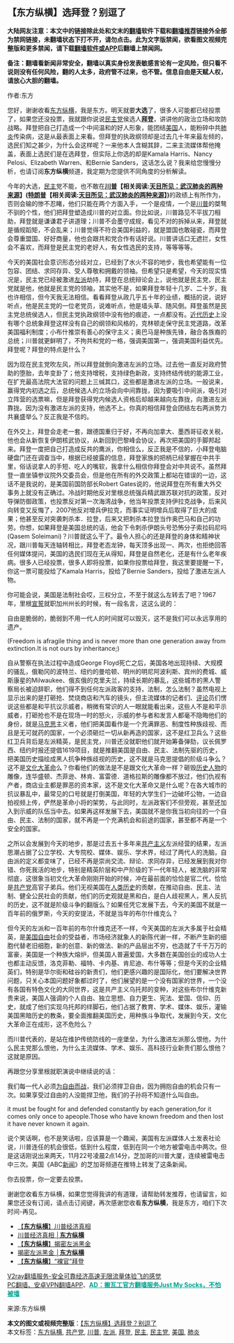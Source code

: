  <h2>【东方纵横】选拜登？别逗了</h2> <p class="notice"><b>大陆网友注意：本文中的链接除此处和文末的<a href="https://github.com/bannedbook/fanqiang" >翻墙</a>软件下载和<a href="https://github.com/killgcd/justmysocks/blob/master/README.md">翻墙推荐</a>链接外全部为禁网链接，未翻墙状态下打不开，请勿点击。此为文字版禁闻，欲看图文视频完整版和更多禁闻，请下载<a href="https://github.com/bannedbook/fanqiang">翻墙软件或APP</a>后翻墙上禁闻网。</p><p>备注：翻墙看新闻非常安全，翻墙以真实身份发表敏感言论有一定风险，但只看不说则没有任何风险，翻的人太多，政府管不过来，也不管。信息自由是天赋人权，请放心大胆的翻墙。</b></p>  <div class="entry"> <p>作者:东方</p> <p> 您好，谢谢收看<a href="https://www.bannedbook.org/bnews/tag/%e4%b8%9c%e6%96%b9%e7%ba%b5%e6%a8%aa/" class="st_tag internal_tag" rel="tag" title="标签 东方纵横 下的日志">东方纵横</a>，我是东方。明天就要<strong>大选</strong>了，很多人可能都已经投票了，如果您还没投票，我就跟你说说<a href="https://www.bannedbook.org/bnews/tag/%e6%b0%91%e4%b8%bb%e5%85%9a/" class="st_tag internal_tag" rel="tag" title="标签 民主党 下的日志">民主党</a>侯选人<strong><a href="https://www.bannedbook.org/bnews/tag/%e6%8b%9c%e7%99%bb/" class="st_tag internal_tag" rel="tag" title="标签 拜登 下的日志">拜登</a></strong>，讲讲他的政治立场和攻防战略。拜登把自己打造成一个中间温和的好人形象，能团结<a href="https://www.bannedbook.org/bnews/tag/%e7%be%8e%e5%9b%bd/" class="st_tag internal_tag" rel="tag" title="标签 美国 下的日志">美国</a>人，能粉碎中共<a href="https://www.bannedbook.org/bnews/tag/%e8%82%ba%e7%82%8e/" class="st_tag internal_tag" rel="tag" title="标签 肺炎 下的日志">肺炎</a>传染病，这是从最表面上来看。但拜登的执政纲领却是过去几十年来最左倾的，选民们知之甚少，为什么会这样呢？一来他本人含糊其辞，二来主流媒体帮他掩盖，表面上选民们是在选拜登，但实际上你选的却是Kamala Harris、Nancy Pelosi、Elizabeth Warren、和Bernie Sanders，这话怎么说？我来给您慢慢分析，也请订阅<strong>东方纵横</strong>频道，我定期为您提供不同角度的分析解读。 </p> <p>今年的大选，<a href="https://www.bannedbook.org/bnews/tag/%e6%b0%91%e4%b8%bb/" class="st_tag internal_tag" rel="tag" title="标签 民主 下的日志">民主</a>党不能，也不敢在<strong><span class='wp_keywordlink'><a href="https://www.bannedbook.org/bnews/comments/20200816/1381118.html" title="天目所见：川普将再赢总统大选 共和党掌参众两院" target="_blank">川普</a></span>【相关阅读:<a href='https://www.bannedbook.org/bnews/comments/20200816/1381123.html' target='_blank'>天目所见：武汉肺炎的两种来源</a>】(<span class='wp_keywordlink'><a href="https://www.bannedbook.org/bnews/comments/20200816/1381118.html" title="天目所见：川普将再赢总统大选 共和党掌参众两院" target="_blank">特朗普</a></span>【相关阅读:<a href='https://www.bannedbook.org/bnews/comments/20200816/1381123.html' target='_blank'>天目所见：武汉肺炎的两种来源</a>】)</strong>的政绩上有所作为，否则会输的惨不忍睹，他们只能在两个方面入手，一个是疫情，一个是<a href="https://www.bannedbook.org/bnews/tag/%e5%b7%9d%e6%99%ae/" class="st_tag internal_tag" rel="tag" title="标签 川普 下的日志">川普</a>的桀骜不驯的个性，他们把拜登塑造成川普的对立面。你比如说，川普路见不平拔刀相助，拜登就是谦谦君子讲道理；川普不会墨守成规，看见不对的拆掉从来，拜登就是循规蹈矩，不会乱来；川普觉得不符合美国利益的，就是盟国也敢碰瓷，而拜登会尊重盟国、好好商量，他也会跟共和党合作有话好说。川普讲话口无遮拦，女性会不喜欢，而拜登是民主党的老好人，有女性选民的支持，等等等等。 </p> <p>今天的美国社会意识形态分歧对立，已经到了水火不容的地步，我也希望能有一位包容、团结、求同存异、受人尊敬和拥戴的领袖。但希望只是希望，今天的现实情况是，民主党已经被激进<a href="https://www.bannedbook.org/bnews/tag/%e5%b7%a6%e6%b4%be/" class="st_tag internal_tag" rel="tag" title="标签 左派 下的日志">左派</a>劫持，拜登在总统辩论会上，说他就是民主党，民主党就是他，他就是民主党的领袖，其实他不是，如果拜登年轻十几岁、二十岁，我也许相信，但今天我无法相信。看看拜登从政几乎五十年的业绩，概括的说，说好听点，他是民主党的一位老党员，说难听点，他是墙头草、随风倒。拜登虽然是民主党总统侯选人，但民主党执政纲领中没有他的痕迹，一点都没有。<span class='wp_keywordlink'><a href="https://www.bannedbook.org/forum33/" title="近代历史事件真相" target="_blank">近代历史</a></span>上没有哪个总统象拜登这样没有自己的纲领和风格的，克林顿走保守民主党道路，改革美国福利制度；小布什推崇有善心的保守主义；奥巴马是种族先锋，融合各族裔的总统；川普就更鲜明了，不拘共和党的一格，强调美国第一，强调美国利益优先。拜登呢？拜登的特点是什么？ </p> <p>因为现在民主党吹左风，所以拜登就倒向激进左派的立场。过去他一直反对政府赞助的堕胎，去年变卦了；他支持增税，支持绿色新政，支持终结传统的能源工业，在扩充最高法院大法官的问题上三缄其口，这些都是激进左派的立场。一般说来，赢得党内初选之后，总统候选人的立场会向中间靠拢，因为要吸引中间派，吸引对立阵营的选票嘛，但是拜登获得党内候选人资格后却越来越向左靠拢，向激进左派靠拢。因为没有激进左派的支持，他选不上。你真的相信拜登会团结左右两派势力共襄盛举么？反正我是不信的。 </p>  <p>在外交上，拜登会走老一套，跟德国重归于好，不再向加拿大、墨西哥征收关税，他也会从新恢复伊朗核武协议，从新回到巴黎峰会协议，再次把美国的手脚邦起来。拜登一度把自己打造成反共的鹰派，你相信么，反正我是不信的，小拜登电脑硬盘门还在调查当中，根据已经披露的信息，拜登家族的把柄已经掌握在中共手里，俗话说拿人的手短、吃人的嘴软，我拿什么相信你拜登会对中共说不。虽然拜登一直坐镇参议院外交委员会，但是他在所有的外交政策上都站在错误的一边，这话不是我说的，是美国前国防部长Robert Gates说的，他说拜登在所有重大外交事务上就没有正确过。冷战时期他反对里根总统强兵精武跟苏联对抗的政策，反对导弹防御政策，也投票反对第一次海湾战争，他当年投票支持伊拉克战争，后来风向转变又反悔了，2007他反对增兵伊拉克，而事实证明增兵后取得了巨大的成果；他甚至反对突袭刺杀本．拉登，后来又把刺杀本拉登当作奥巴马和自己的功劳。你想，如果拜登是美国总统的话，他会下令刺杀伊朗头号恐怖分子索拉码尼吗(Qasem Soleimani)？川普就这么干了。最令人担心的还是拜登的身体和精神状况，跟川普每天连轴转相比，拜登老态龙钟，每天顶多出现一、两次，也拒绝回答任何媒体提问，美国的选民们现在无从得知，拜登是自然老化，还是有什么老年疾病。很多人已经投票，很多人即将投票，如果你投票给拜登，我这里要提醒一下，你这一票可能投给了Kamala Harris，投给了Bernie Sanders，投给了激进左派人物。 </p> <p>你可能会说，美国是法制社会哎，三权分立，不至于就这么左转去了吧？1967年，里根<span class='wp_keywordlink'><a href="https://www.bannedbook.org/forum5/topic17.html" title="宣誓与预言" target="_blank">宣誓</a></span>就职加州州长的时候，有一段名言，这这么说的： </p> <p>自由是脆弱的，脆弱到不用一代人的时间就可以毁灭，这不是我们可以永远享用的遗产。 </p> <p>(Freedom is afragile thing and is never more than one generation away from extinction.It is not ours by inheritance;) </p> <p>自从警察在执法过程中造成George Floyd死亡之后，美国各地出现持续、大规模的骚乱，俄勒冈的波特兰、纽约的曼哈顿、明州的明尼阿波利斯、宾州的费城、威斯康星的Milwaukee、俄亥俄的克里夫兰，持续长期的暴乱，这些城市的黑人警察局长被迫辞职，他们得不到任何左派政客的支持，法制，怎么法制？虽然电视上显示出来的是打砸抢、焚烧商店和汽车的镜头，但主流媒体的记者们、<span class='wp_keywordlink_affiliate'><a href="https://www.bannedbook.org/bnews/comments/" title="新闻评论" target="_blank">评论</a></span>员们愣说这些都是和平抗议示威者，稍微有常识的人一眼就能看出来，这些人不是和平示威者，打砸抢也不是在现场一时的怒火，示威的参与者和发言人都毫不隐晦他们的身份，就是<span class='wp_keywordlink'><a href="https://www.bannedbook.org/forum2/topic105.html" title="《马克思的成魔之路》" target="_blank">马克思</a></span>主义者，他们把美国看作是一个充满罪恶、制度性种族歧视、而且是无可就药的国家，一个必须砸烂一切从新再造的国家，这不是红卫兵么？这些红卫兵背后是左派精英，是民主党，川普还没就职他们就开始筹备弹劾，议长佩罗西、纽约时报还提倡1619项目，就是推翻美国是自由、民主、法制先驱的历史，把美国历史描绘成黑人抗争种族歧视的历史，这不就是马克思提倡的阶级斗争么？这不是<span class='wp_keywordlink'><a href="https://www.bannedbook.org/forum2/topic973.html" title="《文化大革命：历史真相和集体记忆》" target="_blank">文化大革命</a></span>么？你看他们的做法是不是跟文化大革命一样？砸毁<span class='wp_keywordlink'><a href="https://www.bannedbook.org/forum32/" title="中国历史人物真相" target="_blank">历史人物</a></span>的雕像，连华盛顿、杰菲逊、林肯、富雷德．道格拉斯的雕像都不放过，他们仇视有产者，商店业主都是罪恶的资本家，这不是文化大革命又是什么呢？在各大城市的抗议暴乱中，最常见的口号就是打倒美国，年轻的大学生们一边破坏公物，一边自拍视频上传，俨然是革命小将的架势，与此同时，左派政客们不但旁观，甚至还加入到示威的队伍当中去。如果再这样发展下去，美国就不是你我当初向往的一个自由、民主、法制的国家，就不再是一个充满机会和前途的国家，甚至都不再是一个安全的国家。 </p>  <p>之所以会发展到今天的地步，那是过去五十多年来<span class='wp_keywordlink'><a href="https://www.bannedbook.org/forum2/topic6177.html" title="《共产主义的终极目的》" target="_blank">共产主义</a></span>左派经营的结果，左派思潮占据了公立学校、大专院校、媒体、娱乐、学术界，经过了两代人的洗脑，自由派的定义都变味了，已经不再是崇尚交流、辩论、求同存异，已经发展到我对你错、你死我活的地步，特别是精英阶层和中产阶级的下一代年轻人，被洗脑的非常彻底，这很象当初文化大革命刚刚开始的时候，冲在最前面的恰恰是官二代，恰恰是<a href="https://www.bannedbook.org/bnews/tag/%e5%85%b1%e4%ba%a7%e5%85%9a/" class="st_tag internal_tag" rel="tag" title="标签 共产党 下的日志">共产党</a>高官子弟兵。他们无视美国在<span class='wp_keywordlink'><a href="https://www.bannedbook.org/forum3/topic1750.html" title="考古学禁区-被掩藏的人类历史" target="_blank">人类历史</a></span>的贡献，在推动自由、民主、法制、健全公民社会的贡献，他们的历史观就是黑和白，是白人歧视黑人，黑人反抗的历史，这不就是阶级斗争的翻版么？如果任凭它发展下去，今天的美国不就是一百年前的俄罗斯，今天的安提法，不就是当年的布尔什维克么？ </p> <p>但今天的左派和一百年前的布尔什维克还不一样，今天美国的左派大多属于社会精英，是<span class='wp_keywordlink'><a href="https://www.bannedbook.org/forum2/topic894.html" title="美国自由的故事" target="_blank">美国自由</a></span>社会的受益者，市场经济就象人的新陈代谢一样，不断产生新的细胞代替老旧细胞，新的创意、新的做法、新的产品层出不穷，也造就了千千万万的富豪，美国是一个种族大熔炉，但美国人普遍爱国，大多数在美国创业的成功人士也都主动反馈，洛克菲勒、福特、卡内基、肯尼迪、布什等等；但是今天的企业精英们，特别是华尔街和硅谷的新贵们，他们更感兴趣的是国际化，他们要解决世界问题，只关心本国问题好象都过时了，他们展望的是一个没有国家的世界，一个没有各国有特色文化的大同世界，这是共产主义乌托邦的变种，对这些布尔什维克新贵来说，美国人强调的个人自由、独立思想、自力更生、宪法、爱国、信仰、历史，就成了他们实现乌托邦的绊脚石，他们占据了教育、学术、媒体、娱乐，灌输美国黑暗历史的教条，要全面推翻美国历史，用种族斗争取代，发展到今天，文化大革命正在成形，这不危险么？ </p> <p>而川普代表的，是站在维护传统防线的一座堡垒，为什么激进左派那么恨他，为什么民主党那么恨他，为什么主流媒体、学术、娱乐、高科技行业新贵们那么恨他？这就是原因。 </p> <p>再跟您分享里根就职演说中继续说的话： </p> <p>我们每一代人必须<span class='wp_keywordlink'><a href="https://www.bannedbook.org/forum2/topic1689.html" title="余杰《为自由而战——余杰政论自选集》" target="_blank">为自由而战</a></span>，我们必须捍卫自由，因为拥抱自由的机会只有一次。如果享受过自由的人没能捍卫他，我们的子孙将不知道什么叫自由。 </p>  <p>it must be fought for and defended constantly by each generation,for it comes only once to apeople.Those who have known freedom and then lost it have never known it again. </p> <p>说个笑话啊，也不是笑话啦，应该算是一个趣闻，美国有左派媒体人士发表社论说，川普连任的机会很低，低到什么程度，低到在同一个地方被雷电击中两次。但是这话刚说出来两天，11月22号凌晨2点14分，芝加哥的川普大厦，连续被雷电击中三次。美国《ABC<span class='wp_keywordlink_affiliate'><a href="https://www.bannedbook.org/" title="新闻">新闻</a></span>》的芝加哥频道在推特上转发了这条新闻。 </p> <p>你去投票，你一定要去投票。 </p> <p>谢谢您收看东方纵横，如果您觉得我讲的有道理，请帮助转发推荐，也请留言，如果您还没有订阅，请点击订阅键，再次感谢您收看<strong>东方纵横</strong>，我是东方，咱们下次时间-再见。 </p> <ul class='op-related-articles' title='相关阅读'> <li><a href='https://www.bannedbook.org/bnews/comments/20201031/1423231.html' target='_blank'>【<b>东方纵横</b>】川普经济真相</a></li> <li><a href='https://www.bannedbook.org/bnews/bannedvideo/20201031/1423180.html' target='_blank'>川普经济真相 │<b>东方纵横</b></a></li> <li><a href='https://www.bannedbook.org/bnews/comments/20201029/1422116.html' target='_blank'>【<b>东方纵横</b>】揭密左派黑金</a></li> <li><a href='https://www.bannedbook.org/bnews/bannedvideo/20201029/1422096.html' target='_blank'>揭密左派黑金 │<b>东方纵横</b></a></li> <li><a href='https://www.bannedbook.org/bnews/comments/20201027/1420889.html' target='_blank'>【<b>东方纵横</b>】“裸官”拜登</a></li> </ul> <p class="texttj"> <a href="https://www.bannedbook.org/forum23/topic22702.html" target="_blank">V2ray翻墙服务-安全可靠经济高速无限流量体验飞的感觉</a><br/> <a href="https://github.com/bannedbook/fanqiang/wiki/%E7%A6%81%E9%97%BB%E7%BD%91%E5%AE%89%E5%8D%93%E7%BF%BB%E5%A2%99%E6%96%B0%E9%97%BBAPP" target="_blank">PC翻墙、安卓VPN翻墙APP</a>、<span onclick="window.open('https://github.com/killgcd/justmysocks/blob/master/README.md')" style="font-weight:bold;color:#00A191;cursor:pointer;text-decoration:underline;outline:none">AD：搬瓦工官方翻墙服务Just My Socks，不怕被墙</span></p><p>来源:东方纵横</p> <a name='sharetosocial'></a>       <div><b>本文的图文或视频完整版</b>：<a href='https://www.bannedbook.org/bnews/comments/20201103/1424852.html'>【东方纵横】选拜登？别逗了</a></div>  </div><!--END ENTRY--> <div class="postfooter"> <div>本文标签：<a href="https://www.bannedbook.org/bnews/tag/%e4%b8%9c%e6%96%b9%e7%ba%b5%e6%a8%aa/" rel="tag">东方纵横</a>, <a href="https://www.bannedbook.org/bnews/tag/%e5%85%b1%e4%ba%a7%e5%85%9a/" rel="tag">共产党</a>, <a href="https://www.bannedbook.org/bnews/tag/%e5%b7%9d%e6%99%ae/" rel="tag">川普</a>, <a href="https://www.bannedbook.org/bnews/tag/%e5%b7%a6%e6%b4%be/" rel="tag">左派</a>, <a href="https://www.bannedbook.org/bnews/tag/%e6%8b%9c%e7%99%bb/" rel="tag">拜登</a>, <a href="https://www.bannedbook.org/bnews/tag/%e6%b0%91%e4%b8%bb/" rel="tag">民主</a>, <a href="https://www.bannedbook.org/bnews/tag/%e6%b0%91%e4%b8%bb%e5%85%9a/" rel="tag">民主党</a>, <a href="https://www.bannedbook.org/bnews/tag/%e7%be%8e%e5%9b%bd/" rel="tag">美国</a>, <a href="https://www.bannedbook.org/bnews/tag/%e8%82%ba%e7%82%8e/" rel="tag">肺炎</a></div>  </div><!--END POSTFOOTER--> 